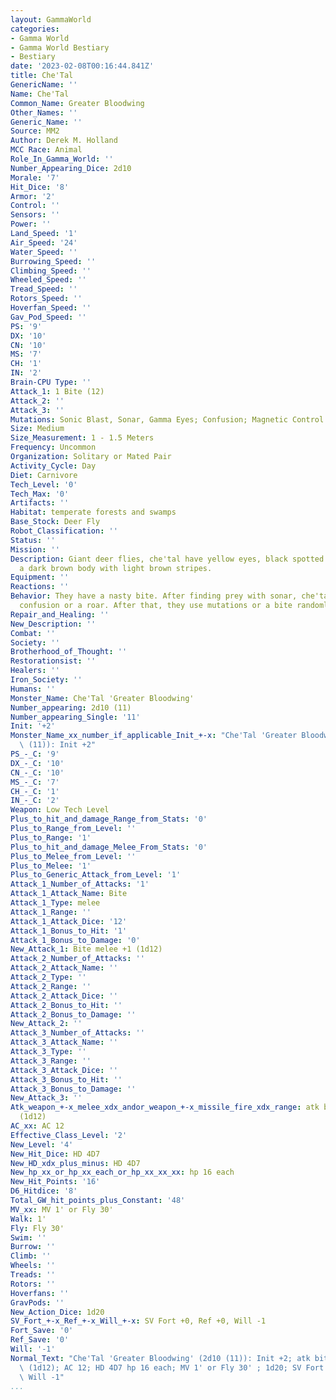 ```yaml
---
layout: GammaWorld
categories:
- Gamma World
- Gamma World Bestiary
- Bestiary
date: '2023-02-08T00:16:44.841Z'
title: Che'Tal
GenericName: ''
Name: Che'Tal
Common_Name: Greater Bloodwing
Other_Names: ''
Generic_Name: ''
Source: MM2
Author: Derek M. Holland
MCC Race: Animal
Role_In_Gamma_World: ''
Number_Appearing_Dice: 2d10
Morale: '7'
Hit_Dice: '8'
Armor: '2'
Control: ''
Sensors: ''
Power: ''
Land_Speed: '1'
Air_Speed: '24'
Water_Speed: ''
Burrowing_Speed: ''
Climbing_Speed: ''
Wheeled_Speed: ''
Tread_Speed: ''
Rotors_Speed: ''
Hoverfan_Speed: ''
Gav_Pod_Speed: ''
PS: '9'
DX: '10'
CN: '10'
MS: '7'
CH: '1'
IN: '2'
Brain-CPU Type: ''
Attack_1: 1 Bite (12)
Attack_2: ''
Attack_3: ''
Mutations: Sonic Blast, Sonar, Gamma Eyes; Confusion; Magnetic Control
Size: Medium
Size_Measurement: 1 - 1.5 Meters
Frequency: Uncommon
Organization: Solitary or Mated Pair
Activity_Cycle: Day
Diet: Carnivore
Tech_Level: '0'
Tech_Max: '0'
Artifacts: ''
Habitat: temperate forests and swamps
Base_Stock: Deer Fly
Robot_Classification: ''
Status: ''
Mission: ''
Description: Giant deer flies, che'tal have yellow eyes, black spotted wings, and
  a dark brown body with light brown stripes.
Equipment: ''
Reactions: ''
Behavior: They have a nasty bite. After finding prey with sonar, che'tal attack with
  confusion or a roar. After that, they use mutations or a bite randomly.
Repair_and_Healing: ''
New_Description: ''
Combat: ''
Society: ''
Brotherhood_of_Thought: ''
Restorationsist: ''
Healers: ''
Iron_Society: ''
Humans: ''
Monster_Name: Che'Tal 'Greater Bloodwing'
Number_appearing: 2d10 (11)
Number_appearing_Single: '11'
Init: '+2'
Monster_Name_xx_number_if_applicable_Init_+-x: "Che'Tal 'Greater Bloodwing' (2d10\
  \ (11)): Init +2"
PS_-_C: '9'
DX_-_C: '10'
CN_-_C: '10'
MS_-_C: '7'
CH_-_C: '1'
IN_-_C: '2'
Weapon: Low Tech Level
Plus_to_hit_and_damage_Range_from_Stats: '0'
Plus_to_Range_from_Level: ''
Plus_to_Range: '1'
Plus_to_hit_and_damage_Melee_From_Stats: '0'
Plus_to_Melee_from_Level: ''
Plus_to_Melee: '1'
Plus_to_Generic_Attack_from_Level: '1'
Attack_1_Number_of_Attacks: '1'
Attack_1_Attack_Name: Bite
Attack_1_Type: melee
Attack_1_Range: ''
Attack_1_Attack_Dice: '12'
Attack_1_Bonus_to_Hit: '1'
Attack_1_Bonus_to_Damage: '0'
New_Attack_1: Bite melee +1 (1d12)
Attack_2_Number_of_Attacks: ''
Attack_2_Attack_Name: ''
Attack_2_Type: ''
Attack_2_Range: ''
Attack_2_Attack_Dice: ''
Attack_2_Bonus_to_Hit: ''
Attack_2_Bonus_to_Damage: ''
New_Attack_2: ''
Attack_3_Number_of_Attacks: ''
Attack_3_Attack_Name: ''
Attack_3_Type: ''
Attack_3_Range: ''
Attack_3_Attack_Dice: ''
Attack_3_Bonus_to_Hit: ''
Attack_3_Bonus_to_Damage: ''
New_Attack_3: ''
Atk_weapon_+-x_melee_xdx_andor_weapon_+-x_missile_fire_xdx_range: atk bite melee +1
  (1d12)
AC_xx: AC 12
Effective_Class_Level: '2'
New_Level: '4'
New_Hit_Dice: HD 4D7
New_HD_xdx_plus_minus: HD 4D7
New_hp_xx_or_hp_xx_each_or_hp_xx_xx_xx: hp 16 each
New_Hit_Points: '16'
D6_Hitdice: '8'
Total_GW_hit_points_plus_Constant: '48'
MV_xx: MV 1' or Fly 30'
Walk: 1'
Fly: Fly 30'
Swim: ''
Burrow: ''
Climb: ''
Wheels: ''
Treads: ''
Rotors: ''
Hoverfans: ''
GravPods: ''
New_Action_Dice: 1d20
SV_Fort_+-x_Ref_+-x_Will_+-x: SV Fort +0, Ref +0, Will -1
Fort_Save: '0'
Ref_Save: '0'
Will: '-1'
Normal_Text: "Che'Tal 'Greater Bloodwing' (2d10 (11)): Init +2; atk bite melee +1\
  \ (1d12); AC 12; HD 4D7 hp 16 each; MV 1' or Fly 30' ; 1d20; SV Fort +0, Ref +0,\
  \ Will -1"
...
```

